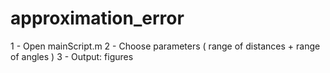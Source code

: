 # approximation_error

1 - Open mainScript.m
2 - Choose parameters ( range of distances + range of angles )
3 - Output: figures
